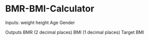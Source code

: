# BMR-BMI-Calculator
Inputs:
weight
height
Age
Gender

Outputs
BMR (2 decimal places)
BMI (1 decimal places)
Target BMI
